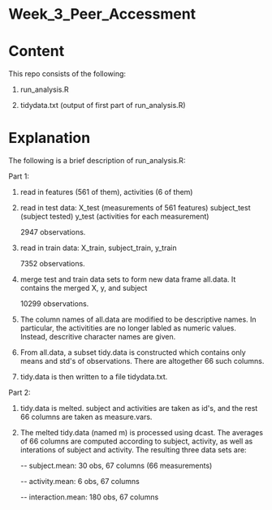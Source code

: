 Week_3_Peer_Accessment
======================

# Content

This repo consists of the following:

1. run_analysis.R

2. tidydata.txt (output of first part of run_analysis.R)



# Explanation

The following is a brief description of run_analysis.R:

Part 1:

1. read in features (561 of them), activities (6 of them)

2. read in test data: X_test (measurements of 561 features)
                      subject_test (subject tested)
                      y_test (activities for each measurement)

   2947 observations.

3. read in train data: X_train, subject_train, y_train

   7352 observations.

4. merge test and train data sets to form new data frame
    all.data. It contains the merged X, y, and subject

   10299 observations.

5. The column names of all.data are modified to be descriptive
   names. In particular, the activitities are no longer labled 
   as numeric values. Instead, descritive character names 
   are given.

6. From all.data, a subset tidy.data is constructed which
   contains only means and std's of observations. There are 
   altogether 66 such columns.

7. tidy.data is then written to a file tidydata.txt.

Part 2:

1. tidy.data is melted. subject and activities are taken as id's,
   and the rest 66 columns are taken as measure.vars.

2. The melted tidy.data (named m) is processed using dcast.
   The averages of 66 columns are computed according to subject,
   activity, as well as interations of subject and activity.
   The resulting three data sets are:

   -- subject.mean: 30 obs, 67 columns (66 measurements)

   -- activity.mean: 6 obs, 67 columns

   -- interaction.mean: 180 obs, 67 columns